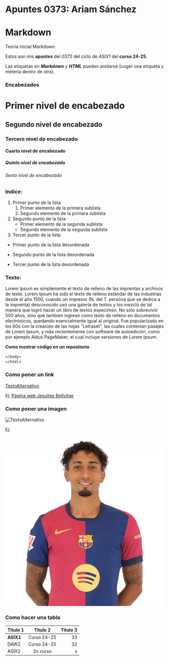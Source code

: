 # **Apuntes 0373: Ariam Sánchez**

# Markdown

Teoria inicial Markdown.

Estos son mis __apuntes__ del *0373* del ciclo de _ASIX1_ del **curso 24-25**.

Las etiquetas en **_Markdown_** y ***HTML*** pueden anidarse (coger una etiqueta y meterla dentro de otra).

### Encabezados
# Primer nivel de encabezado
## Segundo nivel de encabezado 
### Tercero nivel de encabezado 
#### Cuarto nivel de encabezado 
##### Quinto nivel de encabezado 
###### Sexto nivel de encabezado 


### Indice:
1. Primer punto de la lista
    1. Primer elemento de la primera sublista
    2. Segundo elemento de la primera sublista
2. Segundo punto de la lista
    * Primer elemento de la segunda sublista
    * Segundo elemento de la segunda sublista
3. Tercer punto de la lista

* Primer punto de la lista desordenada
- Segundo punto de la lista desordenada
+ Tercer punto de la lista desordenada

### Texto: 
Lorem Ipsum es simplemente el texto de relleno de las imprentas y archivos de texto. Lorem Ipsum ha sido el texto de relleno estándar de las industrias desde el año 1500, cuando un impresor (N. del T. persona que se dedica a la imprenta) desconocido usó una galería de textos y los mezcló de tal manera que logró hacer un libro de textos especimen. No sólo sobrevivió 500 años, sino que tambien ingresó como texto de relleno en documentos electrónicos, quedando esencialmente igual al original. Fue popularizado en los 60s con la creación de las hojas "Letraset", las cuales contenian pasajes de Lorem Ipsum, y más recientemente con software de autoedición, como por ejemplo Aldus PageMaker, el cual incluye versiones de Lorem Ipsum.


**Como mostrar código en un repositorio**
```
</body>
</html>
```

### Como poner un link
[TextoAlternativo](URL "Titulo opcional")

Ej: [Página web Jesuites Bellvitge](https://www.fje.edu/ca/jesuites-bellvitge "Titulo opcional")

### Como poner una imagen
![TextoAlternativo](URL "Titulo opcional")

Ej: ![Raphinha](https://github.com/AriamSS/ASIX1-AprendizajeMarkdown/blob/main/Raphinha%20(foto%20prueba%20GitHub).png "Raphinha FCB")

### Como hacer una tabla
|Titulo 1 | Titulo 2 | Titulo 3|
|----------|:---------------:|------------------:|
|**ASIX1** |Curso 24-25|33|
|DAW2 |Curso 24-25|32|
|ASIX2|2o curso|x|
